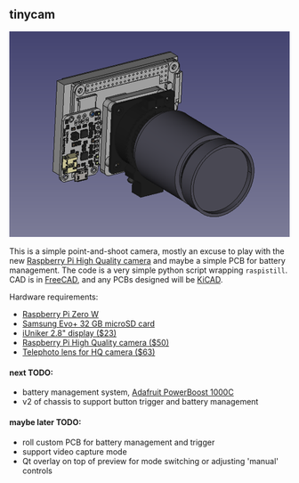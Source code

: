 tinycam
---

![tinycam_v1 CAD](media/tinycam_v1.png)

This is a simple point-and-shoot camera, mostly an excuse to play with the new [Raspberry Pi High Quality camera](https://www.raspberrypi.org/products/raspberry-pi-high-quality-camera/) and maybe a simple PCB for battery management.
The code is a very simple python script wrapping `raspistill`.
CAD is in [FreeCAD](https://www.freecadweb.org/), and any PCBs designed will be [KiCAD](https://kicad-pcb.org/).

Hardware requirements:

- [Raspberry Pi Zero W](https://www.amazon.com/CanaKit-Raspberry-Wireless-Official-Supply/dp/B071L2ZQZX/)
- [Samsung Evo+ 32 GB microSD card](https://www.amazon.com/gp/product/B00WR4IJBE)
- [iUniker 2.8" display ($23)](https://www.amazon.com/gp/product/B07H8ZY89H/)
- [Raspberry Pi High Quality camera ($50)](https://www.pishop.us/product/raspberry-pi-hq-camera/?src=raspberrypi)
- [Telephoto lens for HQ camera ($63)](https://www.pishop.us/product/16mm-telephoto-lens-for-raspberry-pi-hq-camera/)


#### next TODO:

- battery management system, [Adafruit PowerBoost 1000C](https://www.adafruit.com/product/2465)
- v2 of chassis to support button trigger and battery management


#### maybe later TODO:

- roll custom PCB for battery management and trigger
- support video capture mode
- Qt overlay on top of preview for mode switching or adjusting 'manual' controls
